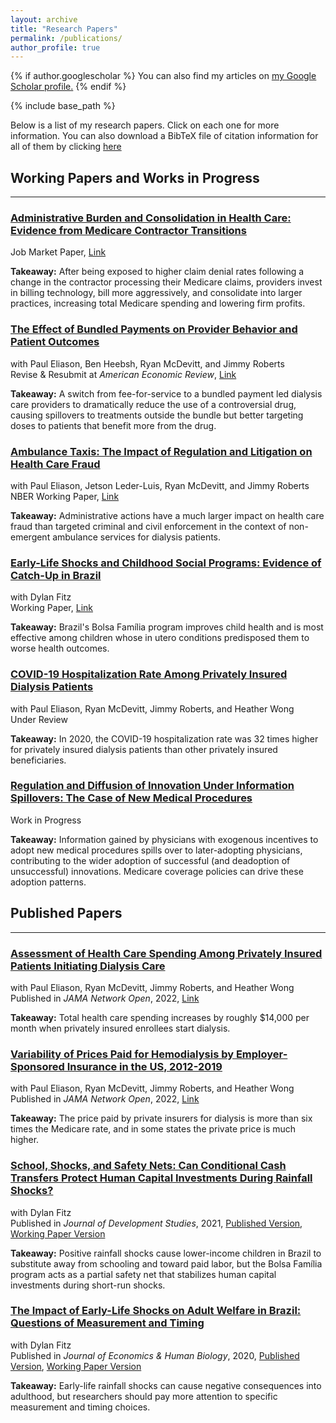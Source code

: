 ```yaml
---
layout: archive
title: "Research Papers"
permalink: /publications/
author_profile: true
---
```


{% if author.googlescholar %}
  You can also find my articles on <u><a href="{{author.googlescholar}}">my Google Scholar profile</a>.</u>
{% endif %}

{% include base_path %}

Below is a list of my research papers. Click on each one for more information. You can also download a BibTeX file of citation information for all of them by clicking [here](https://rileyleague.github.io/bibfiles/Leaguecites.bib)

## Working Papers and Works in Progress
***

### [Administrative Burden and Consolidation in Health Care: Evidence from Medicare Contractor Transitions](https://rileyleague.github.io/publications/MAC_effect)
Job Market Paper, [Link](https://rileyleague.github.io/files/MAC_transitions.pdf)

**Takeaway:** After being exposed to higher claim denial rates following a change in the contractor processing their Medicare claims, providers invest in billing technology, bill more aggressively, and consolidate into larger practices, increasing total Medicare spending and lowering firm profits.

### [The Effect of Bundled Payments on Provider Behavior and Patient Outcomes](https://rileyleague.github.io/publications/epo-elevation)
with Paul Eliason, Ben Heebsh, Ryan McDevitt, and Jimmy Roberts \
Revise & Resubmit at _American Economic Review_, [Link](https://rileyleague.github.io/files/bundledpayments.pdf)

**Takeaway:** A switch from fee-for-service to a bundled payment led dialysis care providers to dramatically reduce the use of a controversial drug, causing spillovers to treatments outside the bundle but better targeting doses to patients that benefit more from the drug.

### [Ambulance Taxis: The Impact of Regulation and Litigation on Health Care Fraud](https://rileyleague.github.io/publications/ambulancefraud)
with Paul Eliason, Jetson Leder-Luis, Ryan McDevitt, and Jimmy Roberts \
NBER Working Paper, [Link](https://rileyleague.github.io/files/w29491.pdf)

**Takeaway:** Administrative actions have a much larger impact on health care fraud than targeted criminal and civil enforcement in the context of non-emergent ambulance services for dialysis patients.

### [Early-Life Shocks and Childhood Social Programs: Evidence of Catch-Up in Brazil](https://rileyleague.github.io/publications/catchup)
with Dylan Fitz \
Working Paper, [Link](http://rileyleague.github.io/files/catchup_leaguefitz.pdf)

**Takeaway:** Brazil's Bolsa Família program improves child health and is most effective among children whose in utero conditions predisposed them to worse health outcomes.

### [COVID-19 Hospitalization Rate Among Privately Insured Dialysis Patients](https://rileyleague.github.io/publications/dialcovid)
with Paul Eliason, Ryan McDevitt, Jimmy Roberts, and Heather Wong \
Under Review

**Takeaway:** In 2020, the COVID-19 hospitalization rate was 32 times higher for privately insured dialysis patients than other privately insured beneficiaries.

### [Regulation and Diffusion of Innovation Under Information Spillovers: The Case of New Medical Procedures](https://rileyleague.github.io/publications/CatIII)
Work in Progress

**Takeaway:** Information gained by physicians with exogenous incentives to adopt new medical procedures spills over to later-adopting physicians, contributing to the wider adoption of successful (and deadoption of unsuccessful) innovations. Medicare coverage policies can drive these adoption patterns.

## Published Papers
***

### [Assessment of Health Care Spending Among Privately Insured Patients Initiating Dialysis Care](https://rileyleague.github.io/publications/privateinitiate)
with Paul Eliason, Ryan McDevitt, Jimmy Roberts, and Heather Wong \
Published in _JAMA Network Open_, 2022, [Link](https://jamanetwork.com/journals/jamanetworkopen/fullarticle/2797907?widget=personalizedcontent&previousarticle=0)

**Takeaway:** Total health care spending increases by roughly $14,000 per month when privately insured enrollees start dialysis.

### [Variability of Prices Paid for Hemodialysis by Employer-Sponsored Insurance in the US, 2012-2019](https://rileyleague.github.io/publications/privateprices)
with Paul Eliason, Ryan McDevitt, Jimmy Roberts, and Heather Wong \
Published in _JAMA Network Open_, 2022, [Link](https://jamanetwork.com/journals/jamanetworkopen/fullarticle/2789455)

**Takeaway:** The price paid by private insurers for dialysis is more than six times the Medicare rate, and in some states the private price is much higher.

### [School, Shocks, and Safety Nets: Can Conditional Cash Transfers Protect Human Capital Investments During Rainfall Shocks?](https://rileyleague.github.io/publications/school-shocks-safetynets)

with Dylan Fitz \
Published in _Journal of Development Studies_, 2021, [Published Version](https://www.tandfonline.com/doi/full/10.1080/00220388.2021.1928640?src=), [Working Paper Version](https://rileyleague.github.io/files/bolsa_schooling.pdf)

**Takeaway:** Positive rainfall shocks cause lower-income children in Brazil to substitute away from schooling and toward paid labor, but the Bolsa Família program acts as a partial safety net that stabilizes human capital investments during short-run shocks.

### [The Impact of Early-Life Shocks on Adult Welfare in Brazil: Questions of Measurement and Timing](https://rileyleague.github.io/publications/impact-of-early-life)
with Dylan Fitz \
Published in _Journal of Economics & Human Biology_, 2020, [Published Version](https://www.sciencedirect.com/science/article/pii/S1570677X19301807), [Working Paper Version](https://rileyleague.github.io/files/measurement.pdf)

**Takeaway:** Early-life rainfall shocks can cause negative consequences into adulthood, but researchers should pay more attention to specific measurement and timing choices.
